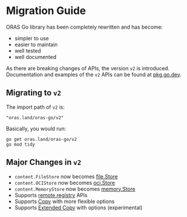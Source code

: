 # Migration Guide

ORAS Go library has been completely rewritten and has become:

- simpler to use
- easier to maintain
- well tested
- well documented

As there are breaking changes of APIs, the version `v2` is introduced.
Documentation and examples of the `v2` APIs can be found at [pkg.go.dev](https://pkg.go.dev/oras.land/oras-go/v2).

## Migrating to `v2`

The import path of `v2` is:
```
"oras.land/oras-go/v2"
```

Basically, you would run:

```
go get oras.land/oras-go/v2
go mod tidy
```

## Major Changes in `v2`

- `content.FileStore` now becomes [file.Store](https://pkg.go.dev/oras.land/oras-go/v2/content/file#Store)
- `content.OCIStore` now becomes [oci.Store](https://pkg.go.dev/oras.land/oras-go/v2/content/oci#Store)
- `content.MemoryStore` now becomes [memory.Store](https://pkg.go.dev/oras.land/oras-go/v2/content/memory#Store)
- Supports [remote registry](https://pkg.go.dev/oras.land/oras-go/v2/registry/remote) APIs
- Supports [Copy](https://pkg.go.dev/oras.land/oras-go/v2#Copy) with more flexible options
- Supports [Extended Copy](https://pkg.go.dev/oras.land/oras-go/v2#ExtendedCopy) with options (experimental)
